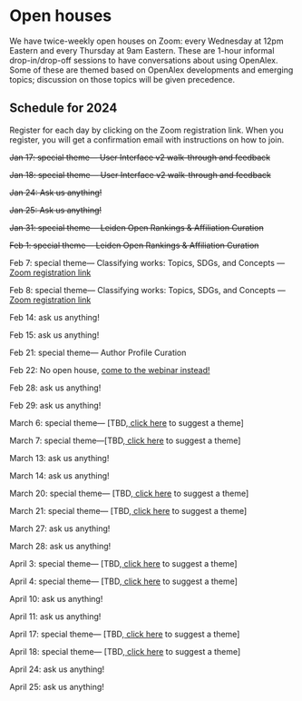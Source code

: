 # Open houses

We have twice-weekly open houses on Zoom: every Wednesday at 12pm Eastern and every Thursday at 9am Eastern. These are 1-hour informal drop-in/drop-off sessions to have conversations about using OpenAlex. Some of these are themed based on OpenAlex developments and emerging topics; discussion on those topics will be given precedence.

## Schedule for 2024

Register for each day by clicking on the Zoom registration link. When you register, you will get a confirmation email with instructions on how to join.

~~Jan 17: special theme— User Interface v2 walk-through and feedback~~

~~Jan 18: special theme— User Interface v2 walk-through and feedback~~

~~Jan 24: Ask us anything!~~

~~Jan 25: Ask us anything!~~

~~Jan 31: special theme— Leiden Open Rankings & Affiliation Curation~~

~~Feb 1: special theme— Leiden Open Rankings & Affiliation Curation~~

Feb 7: special theme— Classifying works: Topics, SDGs, and Concepts — [Zoom registration link](https://us02web.zoom.us/meeting/register/tZclde6vqTwjH9BedQ1\_rFsw-SXmNK96-VHB)

Feb 8: special theme— Classifying works: Topics, SDGs, and Concepts — [Zoom registration link](https://us02web.zoom.us/meeting/register/tZwvd-2uqjwqHtfUN\_VnVHBmfKleLkRIENi8)

Feb 14: ask us anything!

Feb 15: ask us anything!

Feb 21: special theme— Author Profile Curation

Feb 22: No open house, [come to the webinar instead!](webinars.md)

Feb 28: ask us anything!

Feb 29: ask us anything!

March 6: special theme— \[TBD,[ click here](https://openalex.org/feedback) to suggest a theme]

March 7: special theme—\[TBD,[ click here](https://openalex.org/feedback) to suggest a theme]

March 13: ask us anything!

March 14: ask us anything!

March 20: special theme— \[TBD,[ click here](https://openalex.org/feedback) to suggest a theme]

March 21: special theme— \[TBD,[ click here](https://openalex.org/feedback) to suggest a theme]

March 27: ask us anything!

March 28: ask us anything!

April 3: special theme— \[TBD,[ click here](https://openalex.org/feedback) to suggest a theme]

April 4: special theme— \[TBD,[ click here](https://openalex.org/feedback) to suggest a theme]

April 10: ask us anything!

April 11: ask us anything!

April 17: special theme— \[TBD,[ click here](https://openalex.org/feedback) to suggest a theme]

April 18: special theme— \[TBD,[ click here](https://openalex.org/feedback) to suggest a theme]

April 24: ask us anything!

April 25: ask us anything!
